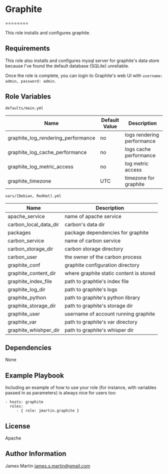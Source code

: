 Graphite
========
========

This role installs and configures graphite.

Requirements
------------

This role also installs and configures mysql server for graphite's data store because I've found the default database (SQLite) unreliable.

Once the role is complete, you can login to Graphite's web UI
with `username: admin, password: admin`.

Role Variables
--------------
`defaults/main.yml`

| Name           | Default Value | Description                        |
| -------------- | ------------- | -----------------------------------|
| graphite_log_rendering_performance | no | logs rendering performance |
| graphite_log_cache_performance | no   | logs cache performance |
| graphite_log_metric_access| no       | log metric access
| graphite_timezone |  UTC   | timezone for graphite

`vars/[Debian, RedHat].yml`

| Name           | Description      |
|----------------|------------------|
| apache_service | name of apache service |
|carbon_local_data_dir | carbon's data dir |
| packages       | package dependencies for graphite |
| carbon_service | name of carbon service |
| carbon_storage_dir | carbon storage directory |
| carbon_user | the owner of the carbon process|
| graphite_conf | graphite configuration directory |
| graphite_content_dir | where graphite static content is stored |
| graphite_index_file | path to graphtie's index file |
| graphite_log_dir | path to graphite's logs |
| graphite_python | path to graphite's python library|
| graphite_storage_dir |  path to graphite's storage dir |
| graphite_user | username of account running graphite |
| graphite_var | path to graphite's var directory |
| graphite_whishper_dir| path to graphite's whisper dir |



Dependencies
------------

None

Example Playbook
-------------------------

Including an example of how to use your role (for instance, with variables passed in as parameters) is always nice for users too:

    - hosts: graphite
      roles:
         - { role: jmartin.graphite }

License
-------

Apache

Author Information
------------------

James Martin <james.s.martin@gmail.com>
